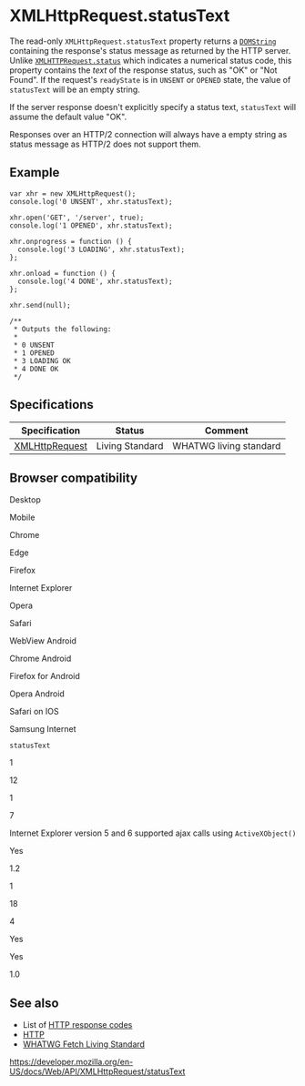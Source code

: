 XMLHttpRequest.statusText
=========================

The read-only `XMLHttpRequest.statusText` property returns a [`DOMString`](../domstring) containing the response's status message as returned by the HTTP server. Unlike [`XMLHTTPRequest.status`](status) which indicates a numerical status code, this property contains the *text* of the response status, such as "OK" or "Not Found". If the request's `readyState` is in `UNSENT` or `OPENED` state, the value of `statusText` will be an empty string.

If the server response doesn't explicitly specify a status text, `statusText` will assume the default value "OK".

Responses over an HTTP/2 connection will always have a empty string as status message as HTTP/2 does not support them.

Example
-------

    var xhr = new XMLHttpRequest();
    console.log('0 UNSENT', xhr.statusText);

    xhr.open('GET', '/server', true);
    console.log('1 OPENED', xhr.statusText);

    xhr.onprogress = function () {
      console.log('3 LOADING', xhr.statusText);
    };

    xhr.onload = function () {
      console.log('4 DONE', xhr.statusText);
    };

    xhr.send(null);

    /**
     * Outputs the following:
     *
     * 0 UNSENT
     * 1 OPENED
     * 3 LOADING OK
     * 4 DONE OK
     */

Specifications
--------------

<table><thead><tr class="header"><th>Specification</th><th>Status</th><th>Comment</th></tr></thead><tbody><tr class="odd"><td><a href="https://xhr.spec.whatwg.org/#the-statustext-attribute">XMLHttpRequest</a></td><td><span class="spec-living">Living Standard</span></td><td>WHATWG living standard</td></tr></tbody></table>

Browser compatibility
---------------------

Desktop

Mobile

Chrome

Edge

Firefox

Internet Explorer

Opera

Safari

WebView Android

Chrome Android

Firefox for Android

Opera Android

Safari on IOS

Samsung Internet

`statusText`

1

12

1

7

Internet Explorer version 5 and 6 supported ajax calls using `ActiveXObject()`

Yes

1.2

1

18

4

Yes

Yes

1.0

See also
--------

-   List of [HTTP response codes](https://developer.mozilla.org/en-US/docs/Web/HTTP/Status)
-   [HTTP](https://developer.mozilla.org/en-US/docs/Web/HTTP)
-   [WHATWG Fetch Living Standard](https://fetch.spec.whatwg.org/#concept-response-status-message)

<a href="https://developer.mozilla.org/en-US/docs/Web/API/XMLHttpRequest/statusText" class="_attribution-link">https://developer.mozilla.org/en-US/docs/Web/API/XMLHttpRequest/statusText</a>
